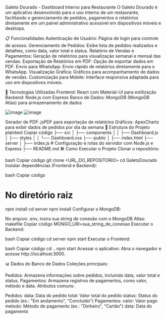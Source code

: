 Galeto Dourado - Dashboard Interno para Restaurante
O Galeto Dourado é um aplicativo desenvolvido para o uso interno de um restaurante, facilitando o gerenciamento de pedidos, pagamentos e relatórios diretamente em um painel administrativo acessível em dispositivos móveis e desktops.

📋 Funcionalidades
Autenticação de Usuário: Página de login para controle de acesso.
Gerenciamento de Pedidos: Exibe lista de pedidos realizados e detalhes, como data, valor total e status.
Relatório de Vendas e Pagamentos: Geração de relatórios para visualização semanal e mensal das vendas.
Exportação de Relatórios em PDF: Opção de exportar dados em PDF.
Envio para WhatsApp: Envio rápido de relatórios diretamente para o WhatsApp.
Visualização Gráfica: Gráficos para acompanhamento de dados de vendas.
Customização para Mobile: Interface responsiva adaptada para uso em dispositivos móveis.


🚀 Tecnologias Utilizadas
Frontend: React com Material-UI para estilização
Backend: Node.js com Express
Banco de Dados: MongoDB (MongoDB Atlas) para armazenamento de dados

![image](https://github.com/user-attachments/assets/238f88e1-605f-4e96-9282-7a91aa17bbdf)
![image](https://github.com/user-attachments/assets/4d4cdbf6-fca0-4bdf-9f78-1946ebdce21d)

Gerador de PDF: jsPDF para exportação de relatórios
Gráficos: ApexCharts para exibir dados de pedidos por dia da semana
📂 Estrutura do Projeto
plaintext
Copiar código
├── src
│   ├── components
│   │   ├── Dashboard.js
│   ├── styles
│   │   └── Dashboard.css
├── public
│   ├── index.html
├── server
│   ├── index.js         # Configuração e rotas do servidor com Node.js e Express
├── README.md
🛠️ Como Executar o Projeto
Clonar o repositório:

bash
Copiar código
git clone <URL_DO_REPOSITORIO>
cd GaletoDourado
Instalar dependências (Frontend e Backend):

bash
Copiar código
# No diretório raiz
npm install
cd server
npm install
Configurar o MongoDB:

No arquivo .env, insira sua string de conexão com o MongoDB Atlas:
makefile
Copiar código
MONGO_URI=sua_string_de_conexao
Executar o Backend:

bash
Copiar código
cd server
npm start
Executar o Frontend:

bash
Copiar código
cd ..
npm start
Acessar o aplicativo: Abra o navegador e acesse http://localhost:3000.

📊 Dados do Banco de Dados
Coleções principais:

Pedidos: Armazena informações sobre pedidos, incluindo data, valor total e status.
Pagamentos: Armazena registros de pagamentos, como valor, método e data.
Atributos comuns:

Pedidos:
data: Data do pedido
total: Valor total do pedido
status: Status do pedido (ex.: "Em andamento", "Concluído")
Pagamentos:
valor: Valor pago
metodo: Método de pagamento (ex.: "Dinheiro", "Cartão")
data: Data do pagamento



